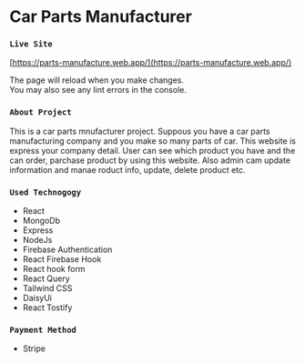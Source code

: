 # Car Parts Manufacturer 


### `Live Site`

[https://parts-manufacture.web.app/](https://parts-manufacture.web.app/) 

The page will reload when you make changes.\
You may also see any lint errors in the console.

### `About Project`

This is a car parts mnufacturer project. Suppous you have a car parts manufacturing company and you make so many parts of car. This website is express your company detail. User can see which product you have and the can order, parchase product by using this website. Also admin cam update information and manae roduct info, update, delete product etc.

### `Used Technogogy`

* React
* MongoDb
* Express
* NodeJs
* Firebase Authentication
* React Firebase Hook
* React hook form
* React Query
* Tailwind CSS
* DaisyUi
* React Tostify

### `Payment Method`

* Stripe
